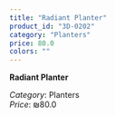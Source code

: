 ```yaml
---
title: "Radiant Planter"
product_id: "3D-0202"
category: "Planters"
price: 80.0
colors: ""
---
```


**Radiant Planter**

*Category*: Planters  
*Price*: ₪80.0

